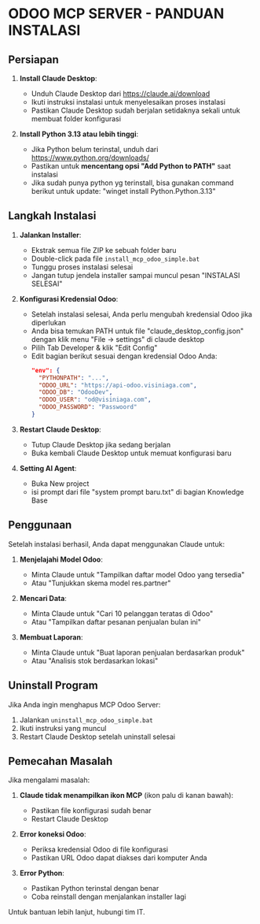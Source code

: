 # ODOO MCP SERVER - PANDUAN INSTALASI

## Persiapan
1. **Install Claude Desktop**: 
   - Unduh Claude Desktop dari https://claude.ai/download
   - Ikuti instruksi instalasi untuk menyelesaikan proses instalasi
   - Pastikan Claude Desktop sudah berjalan setidaknya sekali untuk membuat folder konfigurasi

2. **Install Python 3.13 atau lebih tinggi**:
   - Jika Python belum terinstal, unduh dari https://www.python.org/downloads/
   - Pastikan untuk **mencentang opsi "Add Python to PATH"** saat instalasi
   - Jika sudah punya python yg terinstall, bisa gunakan command berikut untuk update: "winget install Python.Python.3.13"

## Langkah Instalasi

1. **Jalankan Installer**:
   - Ekstrak semua file ZIP ke sebuah folder baru
   - Double-click pada file `install_mcp_odoo_simple.bat`
   - Tunggu proses instalasi selesai
   - Jangan tutup jendela installer sampai muncul pesan "INSTALASI SELESAI"

2. **Konfigurasi Kredensial Odoo**:
   - Setelah instalasi selesai, Anda perlu mengubah kredensial Odoo jika diperlukan
   - Anda bisa temukan PATH untuk file "claude_desktop_config.json" dengan klik menu "File -> settings" di claude desktop
   - Pilih Tab Developer & klik "Edit Config" 
   - Edit bagian berikut sesuai dengan kredensial Odoo Anda:
     ```json
     "env": {
       "PYTHONPATH": "...",
       "ODOO_URL": "https://api-odoo.visiniaga.com",
       "ODOO_DB": "OdooDev",
       "ODOO_USER": "od@visiniaga.com",
       "ODOO_PASSWORD": "Passwoord"
     }
     ```

3. **Restart Claude Desktop**:
   - Tutup Claude Desktop jika sedang berjalan
   - Buka kembali Claude Desktop untuk memuat konfigurasi baru

4. **Setting AI Agent**:
   - Buka New project
   - isi prompt dari file "system prompt baru.txt" di bagian Knowledge Base 

## Penggunaan

Setelah instalasi berhasil, Anda dapat menggunakan Claude untuk:

1. **Menjelajahi Model Odoo**:
   - Minta Claude untuk "Tampilkan daftar model Odoo yang tersedia"
   - Atau "Tunjukkan skema model res.partner"

2. **Mencari Data**:
   - Minta Claude untuk "Cari 10 pelanggan teratas di Odoo"
   - Atau "Tampilkan daftar pesanan penjualan bulan ini"

3. **Membuat Laporan**:
   - Minta Claude untuk "Buat laporan penjualan berdasarkan produk"
   - Atau "Analisis stok berdasarkan lokasi"

## Uninstall Program

Jika Anda ingin menghapus MCP Odoo Server:
1. Jalankan `uninstall_mcp_odoo_simple.bat`
2. Ikuti instruksi yang muncul
3. Restart Claude Desktop setelah uninstall selesai

## Pemecahan Masalah

Jika mengalami masalah:

1. **Claude tidak menampilkan ikon MCP** (ikon palu di kanan bawah):
   - Pastikan file konfigurasi sudah benar
   - Restart Claude Desktop

2. **Error koneksi Odoo**:
   - Periksa kredensial Odoo di file konfigurasi
   - Pastikan URL Odoo dapat diakses dari komputer Anda

3. **Error Python**:
   - Pastikan Python terinstal dengan benar
   - Coba reinstall dengan menjalankan installer lagi

Untuk bantuan lebih lanjut, hubungi tim IT.
